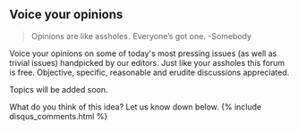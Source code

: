 ## Voice your opinions

> Opinions are like assholes . Everyone’s got one. 
> -Somebody

Voice your opinions on some of today's most pressing issues (as well as trivial issues) handpicked by our editors. Just like your assholes this forum is free. Objective, specific, reasonable and erudite discussions appreciated.

Topics will be added soon. 

What do you think of this idea? Let us know down below.
{% include disqus_comments.html %}
